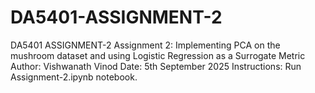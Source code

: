 # DA5401-ASSIGNMENT-2
DA5401 ASSIGNMENT-2
Assignment 2: Implementing PCA on the mushroom dataset and using Logistic Regression as a Surrogate Metric
Author: Vishwanath Vinod
Date: 5th September 2025
Instructions: Run Assignment-2.ipynb notebook.
